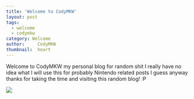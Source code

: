 ```yaml
---
title: 'Welcome to CodyMKW'
layout: post
tags:
  - welcome
  - codymkw
category: Welcome
author:     CodyMKW
thumbnail:  heart
---
```

Welcome to CodyMKW my personal blog for random shit I really have no idea what I will use this for probably Nintendo related posts I guess anyway thanks for taking the time and visiting this random blog! :P

![](https://i.imgur.com/Kz9Az9a.gif)
